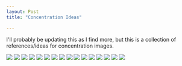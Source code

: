 ```yaml
---
layout: Post
title: "Concentration Ideas"
 
---
```


 

I'll probably be updating this as I find more, but this is a collection
of references/ideas for concentration images.

![][1]
![][2]
![][3]
![][4]
![][5]
![][6]
![][7]
![][8]
![][9]
![][10]
![][11]
![][12]
![][13]
![][14]
![][15]
![][16]

[1]: /assets/img/concentration/1.jpg
[2]: /assets/img/concentration/2.jpg
[3]: /assets/img/concentration/3.jpg
[4]: /assets/img/concentration/4.jpg
[5]: /assets/img/concentration/5.jpg
[6]: /assets/img/concentration/6.jpg
[7]: /assets/img/concentration/7.jpg
[8]: /assets/img/concentration/8.jpg
[9]: /assets/img/concentration/9.jpg
[10]: /assets/img/concentration/10.jpg
[11]: /assets/img/concentration/11.jpg
[12]: /assets/img/concentration/12.jpg
[13]: /assets/img/concentration/13.jpg
[14]: /assets/img/concentration/14.jpg
[15]: /assets/img/concentration/15.jpg
[16]: /assets/img/concentration/16.jpg
